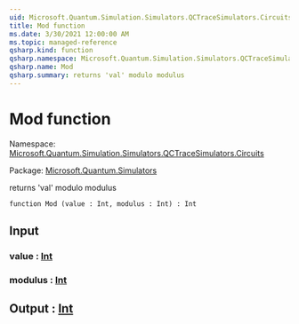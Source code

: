 ```yaml
---
uid: Microsoft.Quantum.Simulation.Simulators.QCTraceSimulators.Circuits.Mod
title: Mod function
ms.date: 3/30/2021 12:00:00 AM
ms.topic: managed-reference
qsharp.kind: function
qsharp.namespace: Microsoft.Quantum.Simulation.Simulators.QCTraceSimulators.Circuits
qsharp.name: Mod
qsharp.summary: returns 'val' modulo modulus
---
```


# Mod function

Namespace: [Microsoft.Quantum.Simulation.Simulators.QCTraceSimulators.Circuits](xref:Microsoft.Quantum.Simulation.Simulators.QCTraceSimulators.Circuits)

Package: [Microsoft.Quantum.Simulators](https://nuget.org/packages/Microsoft.Quantum.Simulators)


returns 'val' modulo modulus

```qsharp
function Mod (value : Int, modulus : Int) : Int
```


## Input

### value : [Int](xref:microsoft.quantum.lang-ref.int)




### modulus : [Int](xref:microsoft.quantum.lang-ref.int)





## Output : [Int](xref:microsoft.quantum.lang-ref.int)

